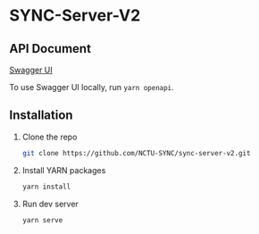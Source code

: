 # SYNC-Server-V2

## API Document

[Swagger UI](https://nctu-sync.github.io/sync-server-v2/)

To use Swagger UI locally, run `yarn openapi`.

## Installation

1. Clone the repo

    ```sh
    git clone https://github.com/NCTU-SYNC/sync-server-v2.git
    ```

2. Install YARN packages

    ```sh
    yarn install
    ```

3. Run dev server

    ```sh
    yarn serve
    ```

